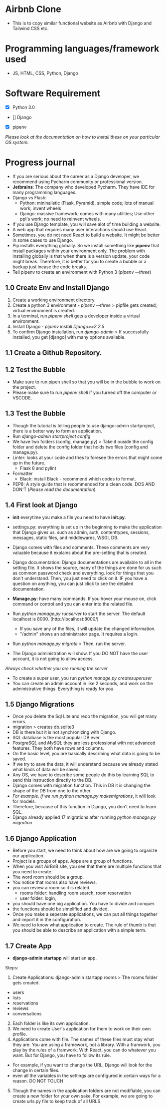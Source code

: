 # Airbnb Clone

-  This is to copy similar functional website as Airbnb with Django and Tailwind CSS etc.

# Programming languages/framework used

-  JS, HTML, CSS, Python, Django

# Software Requirement

-  [x] Python 3.0
-  [] Django
-  [x] pipenv

_Please look at the documentation on how to install these on your particular OS system._

# Progress journal

-  If you are serious about the career as a Django developer, we recommend using Pycharm community or professional version.
-  **Jetbrains**: The company who developed Pycharm. They have IDE for many programming languages.
-  Django vs Flask:
   -  Python: mininalistic (Flask, Pyramid), simple code; lots of manual work; invent wheels
   -  Django: massive framework; comes with many utilities; Use other ppl's work; no need to reinvent wheels.
-  If you use Django template, you will save alot of time building a website.
-  A web app that requires many user interactions should use React.
-  Sometimes, you do not need React to build a website. It might be better in some cases to use Django.
-  Pip installs everything globally. So we install something like **pipenv** that install packages within your environment only. The problem with installing globally is that when there is a version update, your code might break. Therefore, it is better for you to create a bubble or a backup just incase the code breaks.
-  Tell pipenv to create an environment with Python 3 (_pipenv --three_)

## 1.0 Create Env and Install Django

1. Create a working environment directory.
2. Create a python 3 environment - _pipenv --three_ > pipfile gets created; virtual environment is created.
3. In a terminal, run _pipenv shell_ gets a developer inside a virtual environment.
4. Install Django - _pipenv install Django==2.2.5_
5. To confirm Django installation, run _django-admin_ > If successfully installed, you get [django] with many options available.

## 1.1 Create a Github Repository.

## 1.2 Test the Bubble

-  Make sure to run pipen shell so that you will be in the bubble to work on the project.
-  Please make sure to run _pipenv shell_ if you turned off the computer or VSCODE.

## 1.3 Test the Bubble

-  Though the tutorial is telling people to use django-admin startproject, there is a better way to form an application.
-  Run _django-admin startproject config_
-  We have two folders (config, manage.py) > Take it ouside the config folder and delete the config folder that holds two files (config and manage.py).
-  Linter: looks at your code and tries to foresee the errors that might come up in the future.
   -  Flask 8 and pylint
-  Formatter
   -  Black: install Black - recommend which codes to format.
-  PEP8: A style guide that is recommended for a clean code. DOS AND DON'T (_Please read the documentation_)

## 1.4 First look at Django

-  **init** everytime you make a file you need to have **init.py**.
-  settings.py: everything is set up in the beginning to make the application that Django gives us. such as admin, auth, contenttypes, sessions, messages, static files, and middlewares, WSGI, DB.
-  Django comes with files and comments. These comments are very valuable because it explains about the pre-setting that is created.
-  Django documentation: Django documentations are available to all in the setting file. It shows the source, many of the things are done for us such as common password check and everything. look for things that you don't understand. Then, you just need to click on it. IF you have a question on anything, you can just click to see the detailed documentation.

-  **Manage.py**: have many commands. If you hover your mouse on, click command or control and you can enter into the related file.

-  Run _python manage.py runserver_ to start the server. The default localhost is 8000. (http://localhost:8000/)

   -  If you save any of the files, it will update the changed information.
   -  "/admin" shows an administrator page. It requires a login.

-  Run _python manage.py migrate_ > Then, run the server.
-  The Django administration will show. If you DO NOT have the user account, it is not going to allow access.

_Always check whether you are running the server_

-  To create a super user, you run _python manage.py createsuperuser_
-  You can create an admin account in like 2 seconds, and work on the administrative things. Everything is ready for you.

## 1.5 Django Migrations

-  Once you delete the Sql Lite and redo the migration, you will get many errors.
-  migration > creates db.sqlite3
-  DB is there but it is not synchronizing with Django.
-  SQL database is the most popular DB ever.
-  _PostgreSQL_ and _MySQL_ they are less professional with not advanced features. They both have rows and columns.
-  On the basic level, you are basically describing what data is going to be saved.
-  If we try to save the data, it will understand because we already stated what kinds of data will be saved.
-  Any OS, we have to describe some people do this by learning SQL to send this instruction directly to the DB.
-  Django comes with migration function. This in DB it is changing the shape of the DB from one to the other.
-  _For example, if we run python manage.py makemigrations_, it will look for models.
-  Therefore, because of this function in Django, you don't need to learn SQL.
-  Django already applied 17 migrations after running _python manage.py migration_

## 1.6 Django Application

-  Before you start, we need to think about how are we going to organize our application.
-  Project is a groups of apps. Apps are a group of functions.
-  When you visit AirBnB site, you see that there are multiple functions that you need to create.
-  The word room should be a group.
-  You notice that rooms also have reviews.
-  you can review a room so it is related.
   -  rooms folder: handling room search, room reservation
   -  user folder: login,
-  you should have one big application. You have to divide and conquer.
-  the functions should be simplified and divided.
-  Once you make a seperate applications, we can put all things together and import it in the configuration.
-  We need to know what application to create. The rule of thumb is that you should be able to describe an application with a simple term.

## 1.7 Create App

-  **django-admin startapp** will start an app.

Steps:

1. Create Applications: django-admin startapp rooms > The rooms folder gets created.

-  users
-  lists
-  reservations
-  reviews
-  conversations

2. Each folder is like its own application.
3. We need to create User's application for them to work on their own profile.
4. Applications come with file. The names of these files must stay what they are. You are using a framework, not a library. With a framwork, you play by the rules of a framwork. With React, you can do whatever you want. But for Django, you have to follow its rule.
- For example, if you want to change the URL, Django will look for the change in certain files. 
- even all the variables in the settings are configured in certain ways for a reason. DO NOT TOUCH
5. Though the names in the application folders are not modifiable, you can create a new folder for your own sake. For example, we are going to create urls.py file to keep track of all URLS. 